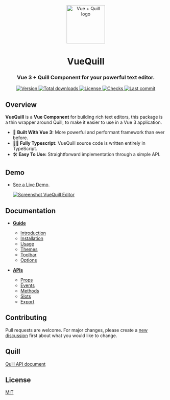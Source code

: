 <p align="center">
  <a href="https://vueup.github.io/vue-quill/" target="_blank" rel="noopener noreferrer">
    <img height="120" src="https://vueup.github.io/vue-quill/quill.svg" alt="Vue + Quill logo">
  </a>
</p>
<h1 align="center">VueQuill</h1>
<h3 align="center">
  Vue 3 + Quill Component for your powerful text editor.
</h3>
<p align="center">
  <a href="https://www.npmjs.com/package/@vueup/vue-quill" title="Version">
    <img src="https://img.shields.io/npm/v/@vueup/vue-quill?color=blue" alt="Version">
  </a>
  <a href="https://www.npmjs.com/package/@vueup/vue-quill" title="Total downloads">
    <img src="https://img.shields.io/npm/dt/@vueup/vue-quill" alt="Total downloads">
  </a>
  <a href="https://www.npmjs.com/package/@vueup/vue-quill" title="License">
    <img src="https://img.shields.io/npm/l/@vueup/vue-quill?color=orange" alt="License">
  </a>
  <a href="https://github.com/vueup/vue-quill" title="Checks">
    <img src="https://img.shields.io/github/checks-status/vueup/vue-quill/master?logo=github" alt="Checks">
  </a>
  <a href="https://github.com/vueup/vue-quill" title="Last commit">
    <img src="https://img.shields.io/github/last-commit/vueup/vue-quill?logo=github" alt="Last commit">
  </a>
 </p>
 
## Overview

**VueQuill** is a **Vue Component** for building rich text editors, this package is a thin wrapper around Quill, to make it easier to use in a Vue 3 application.

- 💚 **Built With Vue 3:** More powerful and performant framework than ever before.
- 🧙‍♂️ **Fully Typescript:** VueQuill source code is written entirely in TypeScript.
- 🛠️ **Easy To Use:** Straightforward implementation through a simple API.

## Demo
- [See a Live Demo](https://vueup.github.io/vue-quill/#demo).
  
  [![Screenshot VueQuill Editor](https://user-images.githubusercontent.com/6185447/111898684-33761b00-8a5a-11eb-9458-372c0185f576.png)](https://vueup.github.io/vue-quill/#demo)

## Documentation
- **[Guide](https://vueup.github.io/vue-quill/guide/)**
  - [Introduction](https://vueup.github.io/vue-quill/guide/)
  - [Installation](https://vueup.github.io/vue-quill/guide/installation.html)
  - [Usage](https://vueup.github.io/vue-quill/guide/usage.html)
  - [Themes](https://vueup.github.io/vue-quill/guide/themes.html)
  - [Toolbar](https://vueup.github.io/vue-quill/guide/toolbar.html)
  - [Options](https://vueup.github.io/vue-quill/guide/options.html)
  
- **[APIs](https://vueup.github.io/vue-quill/api/)**
  - [Props](https://vueup.github.io/vue-quill/api/)
  - [Events](https://vueup.github.io/vue-quill/api/events.html)
  - [Methods](https://vueup.github.io/vue-quill/api/methods.html)
  - [Slots](https://vueup.github.io/vue-quill/api/slots.html)
  - [Export](https://vueup.github.io/vue-quill/api/export.html)

## Contributing
Pull requests are welcome. For major changes, please create a [new discussion](https://github.com/vueup/vue-quill/discussions) first about what you would like to change.

## Quill
[Quill API document](https://quilljs.com/docs/quickstart/)

## License
[MIT](https://choosealicense.com/licenses/mit/)
